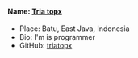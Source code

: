 #### Name: [Tria topx](https://github.com/triatopx)

- Place: Batu, East Java, Indonesia
- Bio: I'm is programmer
- GitHub: [triatopx](https://github.com/triatopx)
